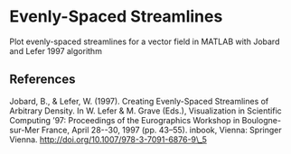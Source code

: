 # Evenly-Spaced Streamlines

Plot evenly-spaced streamlines for a vector field in MATLAB with Jobard and Lefer 1997 algorithm

## References

Jobard, B., & Lefer, W. (1997). Creating Evenly-Spaced Streamlines of Arbitrary
Density. In W. Lefer & M. Grave (Eds.), Visualization in Scientific Computing
’97: Proceedings of the Eurographics Workshop in Boulogne-sur-Mer France, April
28--30, 1997 (pp. 43–55). inbook, Vienna: Springer Vienna.
http://doi.org/10.1007/978-3-7091-6876-9\_5
